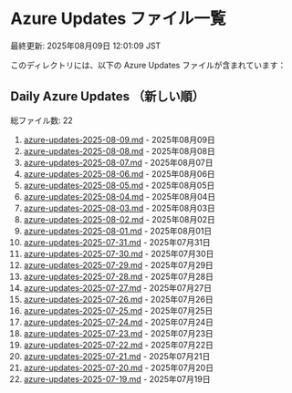 # Azure Updates ファイル一覧

最終更新: 2025年08月09日 12:01:09 JST

このディレクトリには、以下の Azure Updates ファイルが含まれています：

## Daily Azure Updates （新しい順）

総ファイル数: 22

1. [azure-updates-2025-08-09.md](./azure-updates-2025-08-09.md) - 2025年08月09日
2. [azure-updates-2025-08-08.md](./azure-updates-2025-08-08.md) - 2025年08月08日
3. [azure-updates-2025-08-07.md](./azure-updates-2025-08-07.md) - 2025年08月07日
4. [azure-updates-2025-08-06.md](./azure-updates-2025-08-06.md) - 2025年08月06日
5. [azure-updates-2025-08-05.md](./azure-updates-2025-08-05.md) - 2025年08月05日
6. [azure-updates-2025-08-04.md](./azure-updates-2025-08-04.md) - 2025年08月04日
7. [azure-updates-2025-08-03.md](./azure-updates-2025-08-03.md) - 2025年08月03日
8. [azure-updates-2025-08-02.md](./azure-updates-2025-08-02.md) - 2025年08月02日
9. [azure-updates-2025-08-01.md](./azure-updates-2025-08-01.md) - 2025年08月01日
10. [azure-updates-2025-07-31.md](./azure-updates-2025-07-31.md) - 2025年07月31日
11. [azure-updates-2025-07-30.md](./azure-updates-2025-07-30.md) - 2025年07月30日
12. [azure-updates-2025-07-29.md](./azure-updates-2025-07-29.md) - 2025年07月29日
13. [azure-updates-2025-07-28.md](./azure-updates-2025-07-28.md) - 2025年07月28日
14. [azure-updates-2025-07-27.md](./azure-updates-2025-07-27.md) - 2025年07月27日
15. [azure-updates-2025-07-26.md](./azure-updates-2025-07-26.md) - 2025年07月26日
16. [azure-updates-2025-07-25.md](./azure-updates-2025-07-25.md) - 2025年07月25日
17. [azure-updates-2025-07-24.md](./azure-updates-2025-07-24.md) - 2025年07月24日
18. [azure-updates-2025-07-23.md](./azure-updates-2025-07-23.md) - 2025年07月23日
19. [azure-updates-2025-07-22.md](./azure-updates-2025-07-22.md) - 2025年07月22日
20. [azure-updates-2025-07-21.md](./azure-updates-2025-07-21.md) - 2025年07月21日
21. [azure-updates-2025-07-20.md](./azure-updates-2025-07-20.md) - 2025年07月20日
22. [azure-updates-2025-07-19.md](./azure-updates-2025-07-19.md) - 2025年07月19日
